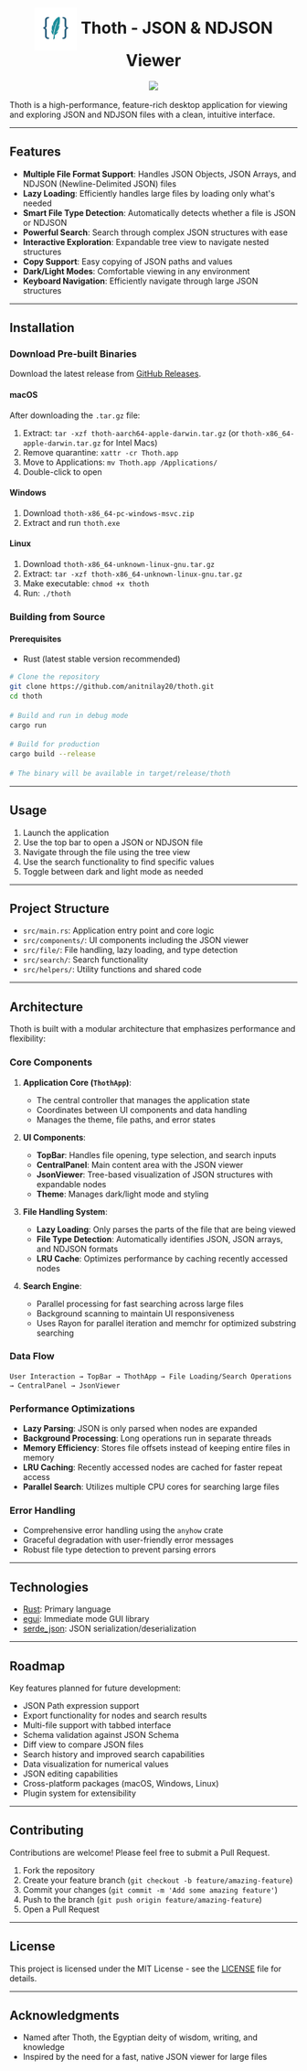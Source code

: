 <div align="center">
  <h1>
    <img src="assets/thoth_icon_256.png" alt="Thoth Icon" width="75" style="vertical-align: middle;"/>
    Thoth - JSON & NDJSON Viewer
  </h1>
</div>

<div align="center">
  <img src="assets/app_sreen_recording.gif"/>
</div>

Thoth is a high-performance, feature-rich desktop application for viewing and exploring JSON and NDJSON files with a clean, intuitive interface.

---

## Features

- **Multiple File Format Support**: Handles JSON Objects, JSON Arrays, and NDJSON (Newline-Delimited JSON) files
- **Lazy Loading**: Efficiently handles large files by loading only what's needed
- **Smart File Type Detection**: Automatically detects whether a file is JSON or NDJSON
- **Powerful Search**: Search through complex JSON structures with ease
- **Interactive Exploration**: Expandable tree view to navigate nested structures
- **Copy Support**: Easy copying of JSON paths and values
- **Dark/Light Modes**: Comfortable viewing in any environment
- **Keyboard Navigation**: Efficiently navigate through large JSON structures

---

## Installation

### Download Pre-built Binaries

Download the latest release from [GitHub Releases](https://github.com/anitnilay20/thoth/releases).

#### macOS
After downloading the `.tar.gz` file:
1. Extract: `tar -xzf thoth-aarch64-apple-darwin.tar.gz` (or `thoth-x86_64-apple-darwin.tar.gz` for Intel Macs)
2. Remove quarantine: `xattr -cr Thoth.app`
3. Move to Applications: `mv Thoth.app /Applications/`
4. Double-click to open

#### Windows
1. Download `thoth-x86_64-pc-windows-msvc.zip`
2. Extract and run `thoth.exe`

#### Linux
1. Download `thoth-x86_64-unknown-linux-gnu.tar.gz`
2. Extract: `tar -xzf thoth-x86_64-unknown-linux-gnu.tar.gz`
3. Make executable: `chmod +x thoth`
4. Run: `./thoth`

### Building from Source

#### Prerequisites
- Rust (latest stable version recommended)

```bash
# Clone the repository
git clone https://github.com/anitnilay20/thoth.git
cd thoth

# Build and run in debug mode
cargo run

# Build for production
cargo build --release

# The binary will be available in target/release/thoth
```

---

## Usage

1. Launch the application
2. Use the top bar to open a JSON or NDJSON file
3. Navigate through the file using the tree view
4. Use the search functionality to find specific values
5. Toggle between dark and light mode as needed

---

## Project Structure

- `src/main.rs`: Application entry point and core logic
- `src/components/`: UI components including the JSON viewer
- `src/file/`: File handling, lazy loading, and type detection
- `src/search/`: Search functionality
- `src/helpers/`: Utility functions and shared code

---

## Architecture

Thoth is built with a modular architecture that emphasizes performance and flexibility:

### Core Components

1. **Application Core (`ThothApp`)**:

   - The central controller that manages the application state
   - Coordinates between UI components and data handling
   - Manages the theme, file paths, and error states

2. **UI Components**:

   - **TopBar**: Handles file opening, type selection, and search inputs
   - **CentralPanel**: Main content area with the JSON viewer
   - **JsonViewer**: Tree-based visualization of JSON structures with expandable nodes
   - **Theme**: Manages dark/light mode and styling

3. **File Handling System**:

   - **Lazy Loading**: Only parses the parts of the file that are being viewed
   - **File Type Detection**: Automatically identifies JSON, JSON arrays, and NDJSON formats
   - **LRU Cache**: Optimizes performance by caching recently accessed nodes

4. **Search Engine**:
   - Parallel processing for fast searching across large files
   - Background scanning to maintain UI responsiveness
   - Uses Rayon for parallel iteration and memchr for optimized substring searching

### Data Flow

```
User Interaction → TopBar → ThothApp → File Loading/Search Operations → CentralPanel → JsonViewer
```

### Performance Optimizations

- **Lazy Parsing**: JSON is only parsed when nodes are expanded
- **Background Processing**: Long operations run in separate threads
- **Memory Efficiency**: Stores file offsets instead of keeping entire files in memory
- **LRU Caching**: Recently accessed nodes are cached for faster repeat access
- **Parallel Search**: Utilizes multiple CPU cores for searching large files

### Error Handling

- Comprehensive error handling using the `anyhow` crate
- Graceful degradation with user-friendly error messages
- Robust file type detection to prevent parsing errors

---

## Technologies

- [Rust](https://www.rust-lang.org/): Primary language
- [egui](https://github.com/emilk/egui): Immediate mode GUI library
- [serde_json](https://github.com/serde-rs/json): JSON serialization/deserialization

---

## Roadmap

Key features planned for future development:

- JSON Path expression support
- Export functionality for nodes and search results
- Multi-file support with tabbed interface
- Schema validation against JSON Schema
- Diff view to compare JSON files
- Search history and improved search capabilities
- Data visualization for numerical values
- JSON editing capabilities
- Cross-platform packages (macOS, Windows, Linux)
- Plugin system for extensibility

---

## Contributing

Contributions are welcome! Please feel free to submit a Pull Request.

1. Fork the repository
2. Create your feature branch (`git checkout -b feature/amazing-feature`)
3. Commit your changes (`git commit -m 'Add some amazing feature'`)
4. Push to the branch (`git push origin feature/amazing-feature`)
5. Open a Pull Request

---

## License

This project is licensed under the MIT License - see the [LICENSE](LICENSE) file for details.

---

## Acknowledgments

- Named after Thoth, the Egyptian deity of wisdom, writing, and knowledge
- Inspired by the need for a fast, native JSON viewer for large files
